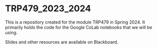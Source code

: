 # TRP479_2023_2024

This is a repository created for the module TRP479 in Spring 2024. It primarily holds the code for the Google CoLab notebooks that we will be using.

Slides and other resources are available on Blackboard.